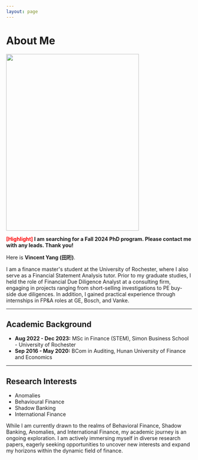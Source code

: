 ```yaml
---
layout: page
---
```


# About Me

<img src="https://vincentyang1998.github.io/vincentyang.jpg" class="floatpic" width="360" height="480">

**<font color='red'>[Highlight]</font> I am searching for a Fall 2024 PhD program. Please contact me with any leads. Thank you!**

Here is **Vincent Yang (田珩)**.

I am a finance master's student at the University of Rochester, where I also serve as a Financial Statement Analysis tutor. Prior to my graduate studies, I held the role of Financial Due Diligence Analyst at a consulting firm, engaging in projects ranging from short-selling investigations to PE buy-side due diligences. In addition, I gained practical experience through internships in FP&A roles at GE, Bosch, and Vanke.

---

## Academic Background

- **Aug 2022 - Dec 2023:** MSc in Finance (STEM), Simon Business School - University of Rochester
- **Sep 2016 - May 2020:** BCom in Auditing, Hunan University of Finance and Economics

---

## Research Interests

- Anomalies
- Behavioural Finance
- Shadow Banking
- International Finance

While I am currently drawn to the realms of Behavioral Finance, Shadow Banking, Anomalies, and International Finance, my academic journey is an ongoing exploration. I am actively immersing myself in diverse research papers, eagerly seeking opportunities to uncover new interests and expand my horizons within the dynamic field of finance.

<br>
